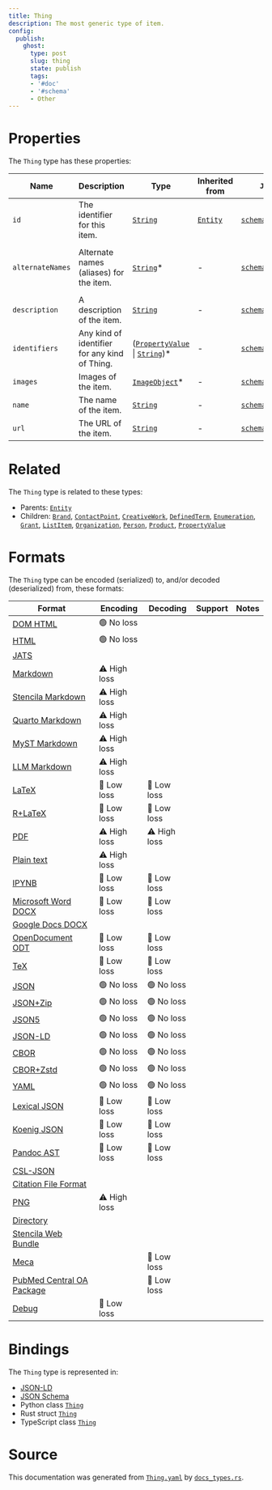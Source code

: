 ```yaml
---
title: Thing
description: The most generic type of item.
config:
  publish:
    ghost:
      type: post
      slug: thing
      state: publish
      tags:
      - '#doc'
      - '#schema'
      - Other
---
```


# Properties

The `Thing` type has these properties:

| Name             | Description                                   | Type                                                                                                                                                       | Inherited from                                                     | `JSON-LD @id`                                              | Aliases                                                                                   |
| ---------------- | --------------------------------------------- | ---------------------------------------------------------------------------------------------------------------------------------------------------------- | ------------------------------------------------------------------ | ---------------------------------------------------------- | ----------------------------------------------------------------------------------------- |
| `id`             | The identifier for this item.                 | [`String`](https://stencila.ghost.io/docs/reference/schema/string)                                                                                         | [`Entity`](https://stencila.ghost.io/docs/reference/schema/entity) | [`schema:id`](https://schema.org/id)                       | -                                                                                         |
| `alternateNames` | Alternate names (aliases) for the item.       | [`String`](https://stencila.ghost.io/docs/reference/schema/string)*                                                                                        | -                                                                  | [`schema:alternateName`](https://schema.org/alternateName) | `alternate-names`, `alternate_names`, `alternateName`, `alternate-name`, `alternate_name` |
| `description`    | A description of the item.                    | [`String`](https://stencila.ghost.io/docs/reference/schema/string)                                                                                         | -                                                                  | [`schema:description`](https://schema.org/description)     | -                                                                                         |
| `identifiers`    | Any kind of identifier for any kind of Thing. | ([`PropertyValue`](https://stencila.ghost.io/docs/reference/schema/property-value) \| [`String`](https://stencila.ghost.io/docs/reference/schema/string))* | -                                                                  | [`schema:identifier`](https://schema.org/identifier)       | `identifier`                                                                              |
| `images`         | Images of the item.                           | [`ImageObject`](https://stencila.ghost.io/docs/reference/schema/image-object)*                                                                             | -                                                                  | [`schema:image`](https://schema.org/image)                 | `image`                                                                                   |
| `name`           | The name of the item.                         | [`String`](https://stencila.ghost.io/docs/reference/schema/string)                                                                                         | -                                                                  | [`schema:name`](https://schema.org/name)                   | -                                                                                         |
| `url`            | The URL of the item.                          | [`String`](https://stencila.ghost.io/docs/reference/schema/string)                                                                                         | -                                                                  | [`schema:url`](https://schema.org/url)                     | -                                                                                         |

# Related

The `Thing` type is related to these types:

- Parents: [`Entity`](https://stencila.ghost.io/docs/reference/schema/entity)
- Children: [`Brand`](https://stencila.ghost.io/docs/reference/schema/brand), [`ContactPoint`](https://stencila.ghost.io/docs/reference/schema/contact-point), [`CreativeWork`](https://stencila.ghost.io/docs/reference/schema/creative-work), [`DefinedTerm`](https://stencila.ghost.io/docs/reference/schema/defined-term), [`Enumeration`](https://stencila.ghost.io/docs/reference/schema/enumeration), [`Grant`](https://stencila.ghost.io/docs/reference/schema/grant), [`ListItem`](https://stencila.ghost.io/docs/reference/schema/list-item), [`Organization`](https://stencila.ghost.io/docs/reference/schema/organization), [`Person`](https://stencila.ghost.io/docs/reference/schema/person), [`Product`](https://stencila.ghost.io/docs/reference/schema/product), [`PropertyValue`](https://stencila.ghost.io/docs/reference/schema/property-value)

# Formats

The `Thing` type can be encoded (serialized) to, and/or decoded (deserialized) from, these formats:

| Format                                                                              | Encoding     | Decoding     | Support | Notes |
| ----------------------------------------------------------------------------------- | ------------ | ------------ | ------- | ----- |
| [DOM HTML](https://stencila.ghost.io/docs/reference/formats/dom.html)               | 🟢 No loss    |              |         |
| [HTML](https://stencila.ghost.io/docs/reference/formats/html)                       | 🟢 No loss    |              |         |
| [JATS](https://stencila.ghost.io/docs/reference/formats/jats)                       |              |              |         |
| [Markdown](https://stencila.ghost.io/docs/reference/formats/md)                     | ⚠️ High loss |              |         |
| [Stencila Markdown](https://stencila.ghost.io/docs/reference/formats/smd)           | ⚠️ High loss |              |         |
| [Quarto Markdown](https://stencila.ghost.io/docs/reference/formats/qmd)             | ⚠️ High loss |              |         |
| [MyST Markdown](https://stencila.ghost.io/docs/reference/formats/myst)              | ⚠️ High loss |              |         |
| [LLM Markdown](https://stencila.ghost.io/docs/reference/formats/llmd)               | ⚠️ High loss |              |         |
| [LaTeX](https://stencila.ghost.io/docs/reference/formats/latex)                     | 🔷 Low loss   | 🔷 Low loss   |         |
| [R+LaTeX](https://stencila.ghost.io/docs/reference/formats/rnw)                     | 🔷 Low loss   | 🔷 Low loss   |         |
| [PDF](https://stencila.ghost.io/docs/reference/formats/pdf)                         | ⚠️ High loss | ⚠️ High loss |         |
| [Plain text](https://stencila.ghost.io/docs/reference/formats/text)                 | ⚠️ High loss |              |         |
| [IPYNB](https://stencila.ghost.io/docs/reference/formats/ipynb)                     | 🔷 Low loss   | 🔷 Low loss   |         |
| [Microsoft Word DOCX](https://stencila.ghost.io/docs/reference/formats/docx)        | 🔷 Low loss   | 🔷 Low loss   |         |
| [Google Docs DOCX](https://stencila.ghost.io/docs/reference/formats/gdocx)          |              |              |         |
| [OpenDocument ODT](https://stencila.ghost.io/docs/reference/formats/odt)            | 🔷 Low loss   | 🔷 Low loss   |         |
| [TeX](https://stencila.ghost.io/docs/reference/formats/tex)                         | 🔷 Low loss   | 🔷 Low loss   |         |
| [JSON](https://stencila.ghost.io/docs/reference/formats/json)                       | 🟢 No loss    | 🟢 No loss    |         |
| [JSON+Zip](https://stencila.ghost.io/docs/reference/formats/json.zip)               | 🟢 No loss    | 🟢 No loss    |         |
| [JSON5](https://stencila.ghost.io/docs/reference/formats/json5)                     | 🟢 No loss    | 🟢 No loss    |         |
| [JSON-LD](https://stencila.ghost.io/docs/reference/formats/jsonld)                  | 🟢 No loss    | 🟢 No loss    |         |
| [CBOR](https://stencila.ghost.io/docs/reference/formats/cbor)                       | 🟢 No loss    | 🟢 No loss    |         |
| [CBOR+Zstd](https://stencila.ghost.io/docs/reference/formats/cbor.zstd)             | 🟢 No loss    | 🟢 No loss    |         |
| [YAML](https://stencila.ghost.io/docs/reference/formats/yaml)                       | 🟢 No loss    | 🟢 No loss    |         |
| [Lexical JSON](https://stencila.ghost.io/docs/reference/formats/lexical)            | 🔷 Low loss   | 🔷 Low loss   |         |
| [Koenig JSON](https://stencila.ghost.io/docs/reference/formats/koenig)              | 🔷 Low loss   | 🔷 Low loss   |         |
| [Pandoc AST](https://stencila.ghost.io/docs/reference/formats/pandoc)               | 🔷 Low loss   | 🔷 Low loss   |         |
| [CSL-JSON](https://stencila.ghost.io/docs/reference/formats/csl)                    |              |              |         |
| [Citation File Format](https://stencila.ghost.io/docs/reference/formats/cff)        |              |              |         |
| [PNG](https://stencila.ghost.io/docs/reference/formats/png)                         | ⚠️ High loss |              |         |
| [Directory](https://stencila.ghost.io/docs/reference/formats/directory)             |              |              |         |
| [Stencila Web Bundle](https://stencila.ghost.io/docs/reference/formats/swb)         |              |              |         |
| [Meca](https://stencila.ghost.io/docs/reference/formats/meca)                       |              | 🔷 Low loss   |         |
| [PubMed Central OA Package](https://stencila.ghost.io/docs/reference/formats/pmcoa) |              | 🔷 Low loss   |         |
| [Debug](https://stencila.ghost.io/docs/reference/formats/debug)                     | 🔷 Low loss   |              |         |

# Bindings

The `Thing` type is represented in:

- [JSON-LD](https://stencila.org/Thing.jsonld)
- [JSON Schema](https://stencila.org/Thing.schema.json)
- Python class [`Thing`](https://github.com/stencila/stencila/blob/main/python/python/stencila/types/thing.py)
- Rust struct [`Thing`](https://github.com/stencila/stencila/blob/main/rust/schema/src/types/thing.rs)
- TypeScript class [`Thing`](https://github.com/stencila/stencila/blob/main/ts/src/types/Thing.ts)

# Source

This documentation was generated from [`Thing.yaml`](https://github.com/stencila/stencila/blob/main/schema/Thing.yaml) by [`docs_types.rs`](https://github.com/stencila/stencila/blob/main/rust/schema-gen/src/docs_types.rs).
